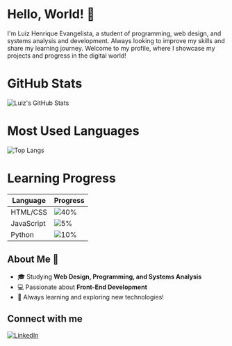 # Hello, World! 👋

I'm Luiz Henrique Evangelista, a student of programming, web design, and systems analysis and development. Always looking to improve my skills and share my learning journey. Welcome to my profile, where I showcase my projects and progress in the digital world!


 # GitHub Stats

![Luiz's GitHub Stats](https://github-readme-stats.vercel.app/api?username=talonflame1612&show_icons=true&theme=dracula)

# Most Used Languages

![Top Langs](https://github-readme-stats.vercel.app/api/top-langs/?username=talonflame1612&layout=compact&theme=dracula)

# Learning Progress

| Language     | Progress |
|--------------|----------|
| HTML/CSS     | ![40%](https://progress-bar.dev/90) |
| JavaScript   | ![5%](https://progress-bar.dev/70) |
| Python       | ![10%](https://progress-bar.dev/60) |


## About Me 🌟

- 🎓 Studying **Web Design, Programming, and Systems Analysis**
- 💻 Passionate about **Front-End Development**
- 🚀 Always learning and exploring new technologies!


## Connect with me

[![LinkedIn](https://img.shields.io/badge/LinkedIn-0077B5?style=for-the-badge&logo=linkedin&logoColor=white)](https://www.linkedin.com/in/luiz-henrique-9761052b4)



